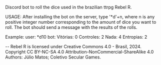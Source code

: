 Discord bot to roll the dice used in the brazilian ttrpg Rebel R. 

USAGE: After installing the bot on the server, type '*d'+n, where n is any positive integer number corresponding to the amount of dice you want to roll. The bot should send a message with the results of the rolls.

Example:
user: *d10
bot: Vitórias: 0 
 Controles: 2 
 Nada: 4 
 Entropias: 2

--
Rebel R is licensed under Creative Commons 4.0 - Brasil, 2024.
Copyright CC BY-NC-SA 4.0
Attribution-NonCommercial-ShareAlike 4.0
Authors: Júlio Matos; Coletivo Secular Games.
